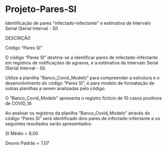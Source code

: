 # Projeto-Pares-SI
Identificação de pares "infectado-infectante" e estimativa de Intervalo Serial (Serial Interval - SI)

DESCRIÇÃO

Código “Pares SI”

O código “Pares SI” destina-se a identificar pares de infectado-infectante em registros de notificações de agravos, e a estimativa de Intervalo Serial (Serial Interval - SI).

Utilize a planilha “Banco_Covid_Modelo” para compreender a estrutura e o desenvolvimento do código “Pares SI”, e para modelo de formatação de outras planilhas a serem analisadas pelo código.

O “Banco_Covid_Modelo” apresenta o registro fictício de 10 casos positivos de COVID_19.

Ao analisar os registros da planilha “Banco_Covid_Modelo” através do código “Pares SI” será identificado dois pares de infectado-infectante e os seguintes resultados serão apresentados:

SI Médio = 8,00

Desvio Padrão = 7,07
